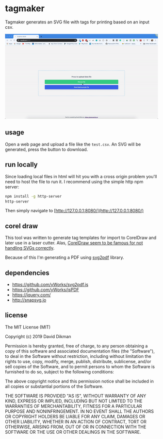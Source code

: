 # tagmaker

Tagmaker generates an SVG file with tags for printing based on an input csv.

![intereface example](https://raw.githubusercontent.com/ddikman/tagmaker/master/example.gif)

## usage

Open a web page and upload a file like the `test.csv`. An SVG will be generated, press the button to download. 

## run locally

Since loading local files in html will hit you with a cross origin problem you'll need to host the file to run it. I recommend using the simple http npm server:

```bash
npm install -g http-server
http-server
```

Then simply navigate to [http://127.0.0.1:8080/](http://127.0.0.1:8080/)

## corel draw

This tool was written to generate tag templates for import to CorelDraw and later use in a laser cutter. Alas, [CorelDraw seem to be famous for not handling SVGs correctly](https://productgraph.io/blogs/news/opening-svg-files-in-coreldraw).

Because of this I'm generating a PDF using [svg2pdf](https://github.com/yWorks/svg2pdf.js/tree/master) library.

## dependencies

* https://github.com/yWorks/svg2pdf.js
* https://github.com/yWorks/jsPDF
* https://jquery.com/
* http://snapsvg.io

## license

The MIT License (MIT)

Copyright (c) 2019 David Dikman

Permission is hereby granted, free of charge, to any person obtaining a copy of this software and associated documentation files (the "Software"), to deal in the Software without restriction, including without limitation the rights to use, copy, modify, merge, publish, distribute, sublicense, and/or sell copies of the Software, and to permit persons to whom the Software is furnished to do so, subject to the following conditions:

The above copyright notice and this permission notice shall be included in all copies or substantial portions of the Software.

THE SOFTWARE IS PROVIDED "AS IS", WITHOUT WARRANTY OF ANY KIND, EXPRESS OR IMPLIED, INCLUDING BUT NOT LIMITED TO THE WARRANTIES OF MERCHANTABILITY, FITNESS FOR A PARTICULAR PURPOSE AND NONINFRINGEMENT. IN NO EVENT SHALL THE AUTHORS OR COPYRIGHT HOLDERS BE LIABLE FOR ANY CLAIM, DAMAGES OR OTHER LIABILITY, WHETHER IN AN ACTION OF CONTRACT, TORT OR OTHERWISE, ARISING FROM, OUT OF OR IN CONNECTION WITH THE SOFTWARE OR THE USE OR OTHER DEALINGS IN THE SOFTWARE.